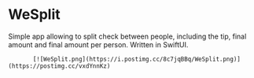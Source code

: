 # WeSplit
Simple app allowing to split check between people, including the tip, final amount and final amount per person. Written in SwiftUI.

           [![WeSplit.png](https://i.postimg.cc/8c7jqBBq/WeSplit.png)](https://postimg.cc/vxdYnnKz)
